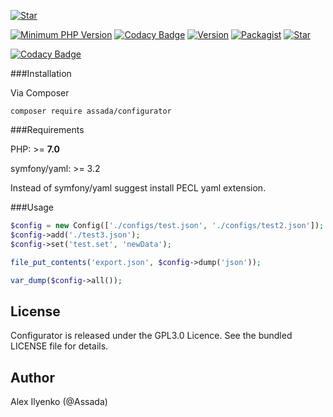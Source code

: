 [![Star](http://i.imgur.com/4qGWp0J.png)]()

[![Minimum PHP Version](https://img.shields.io/badge/php-%3E%3D%207.0-8892BF.svg)](https://php.net/) [![Codacy Badge](https://api.codacy.com/project/badge/Grade/35d38317bbb14f6789de06c580bdea1d)](https://www.codacy.com/app/Assada/configurator?utm_source=github.com&amp;utm_medium=referral&amp;utm_content=Assada/configurator&amp;utm_campaign=Badge_Grade) [![Version](https://img.shields.io/packagist/v/assada/configurator.svg)](https://packagist.org/packages/assada/configurator) [![Packagist](https://img.shields.io/packagist/l/assada/configurator.svg)]() [![Star](https://img.shields.io/github/stars/assada/configurator.svg?style=social&label=Star)](https://github.com/Assada/configurator)

[![Codacy Badge](https://api.codacy.com/project/badge/Grade/35d38317bbb14f6789de06c580bdea1d)](https://www.codacy.com/app/Assada/configurator?utm_source=github.com&utm_medium=referral&utm_content=Assada/configurator&utm_campaign=badger)

###Installation

Via Composer
```shell
composer require assada/configurator
```

###Requirements

PHP: >= **7.0**

symfony/yaml: >= 3.2

Instead of symfony/yaml suggest install PECL yaml extension.

###Usage

```php
$config = new Config(['./configs/test.json', './configs/test2.json']);
$config->add('./test3.json');
$config->set('test.set', 'newData');

file_put_contents('export.json', $config->dump('json'));

var_dump($config->all());
```

## License

Configurator is released under the GPL3.0 Licence. See the bundled LICENSE file for details.

## Author

Alex Ilyenko (@Assada)
